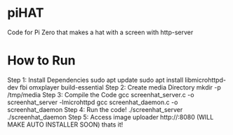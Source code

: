 # piHAT
Code for Pi Zero that makes a hat with a screen with http-server
# How to Run
Step 1: Install Dependencies
sudo apt update
sudo apt install libmicrohttpd-dev fbi omxplayer build-essential
Step 2: Create media Directory
mkdir -p /tmp/media
Step 3: Compile the Code
gcc screenhat_server.c -o screenhat_server -lmicrohttpd
gcc screenhat_daemon.c -o screenhat_daemon
Step 4: Run the code!
./screenhat_server
./screenhat_daemon
Step 5: Access image uploader
http://<your-pi-ip>:8080
(WILL MAKE AUTO INSTALLER SOON)
thats it!
